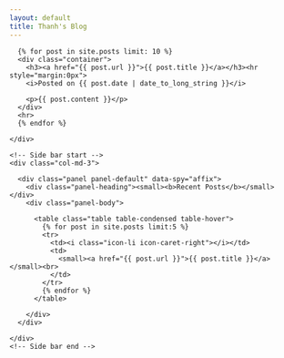 ```yaml
---
layout: default
title: Thanh's Blog
---
```

<div class="container">
  <div class="row">
    <div class="col-xs-12 col-md-9">

      {% for post in site.posts limit: 10 %}
      <div class="container">
        <h3><a href="{{ post.url }}">{{ post.title }}</a></h3><hr style="margin:0px">
        <i>Posted on {{ post.date | date_to_long_string }}</i>

        <p>{{ post.content }}</p>
      </div>
      <hr>
      {% endfor %}

    </div>

    <!-- Side bar start -->
    <div class="col-md-3">

      <div class="panel panel-default" data-spy="affix">
        <div class="panel-heading"><small><b>Recent Posts</b></small></div>
        <div class="panel-body">

          <table class="table table-condensed table-hover">
            {% for post in site.posts limit:5 %}
            <tr>
              <td><i class="icon-li icon-caret-right"></i></td>
              <td>
                <small><a href="{{ post.url }}">{{ post.title }}</a></small><br>
              </td>
            </tr>
            {% endfor %}
          </table>

        </div>
      </div>

    </div>
    <!-- Side bar end -->

  </div>
</div>
